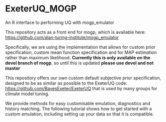 # ExeterUQ_MOGP
An R interface to performing UQ with mogp_emulator

 This repository acts as a front end for mogp, which is available here: https://github.com/alan-turing-institute/mogp_emulator

Specifically, we are using the implementation that allows for custom prior specification, custom mean function specification and for MAP estimation rather than maximum likelihood. **Currently this is only available on the devel branch of mogp**, so until this is updated **please use devel and not master**

This repository offers our own custom default subjective prior specification, designed to be as similar as possible to the ExeterUQ code: https://github.com/BayesExeter/ExeterUQ that is used by many groups for climate model tuning.

We provide methods for easy customisable emulation, diagnostics and history matching. The following tutorial shows how to get started with a custom emulation, including setting up your data so that it is compatible.